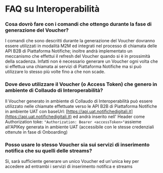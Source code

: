 # FAQ su Interoperabilità

### Cosa dovrò fare con i comandi che ottengo durante la fase di generazione del Voucher?

I comandi che sono descritti durante la generazione del Voucher dovranno essere utilizzati in modalità M2M ed integrati nel processo di chiamata delle API B2B di Piattaforma Notifiche; inoltre andrà implementato un meccanismo che effettui il refresh del Voucher quando si è in prossimità della scadenza. Infatti non è necessario generare un Voucher ogni volta che si effettua una chiamata ai servizi di Piattaforma Notifiche ma si può utilizzare lo stesso più volte fino a che non scade.

### Dove devo utilizzare il Voucher (o Access Token) che genero in ambiente di Collaudo di Interoperabilità?

Il Voucher generato in ambiente di Collaudo di Interoperabilità può essere utilizzato nelle chiamate effettuate verso le API B2B di Piattaforma Notifiche in ambiente UAT con baseUrl:  [https://api.uat.notifichedigitali.it](https://api.uat.notifichedigitali.it) ed andrà inserito nell' Header come Authorization toke: `"Authorization: Bearer <accessToken>"`assieme all'APIKey generata in ambiente UAT (accessibile con le stesse credenziali ottenute in fase di Onboarding) &#x20;

### Posso usare lo stesso Voucher sia sui servizi di inserimento notifica che su quelli delle streams?

Si, sarà sufficiente generare un unico Voucher ed un'unica key per accedere ad entrambi i servizi di inserimento notifica e streams
